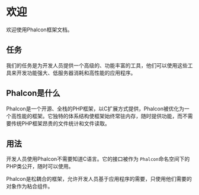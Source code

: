 # 欢迎

欢迎使用Phalcon框架文档。

## 任务


我们的任务是为开发人员提供一个高级的、功能丰富的工具，他们可以使用这些工具来开发功能强大、低服务器消耗和高性能的应用程序。

## Phalcon是什么


Phalcon是一个开源、全栈的PHP框架，以C扩展方式提供，Phalcon被优化为一个高性能的框架。它独特的体系结构使框架始终常驻内存，随时提供功能，而不需要传统PHP框架昂贵的文件统计和文件读取。

## 用法


开发人员使用Phalcon不需要知道C语言。它的接口被作为 `Phalcon`命名空间下的PHP类公开，随时可以使用。

Phalcon是松耦合的框架，允许开发人员基于应用程序的需要，只使用他们需要的对象作为粘合组件。
